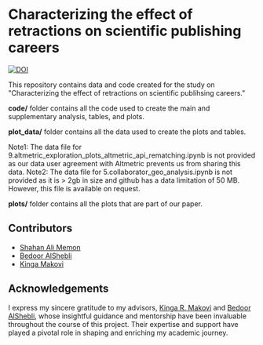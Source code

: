 # Characterizing the effect of retractions on scientific publishing careers

[![DOI](https://zenodo.org/badge/634166007.svg)](https://zenodo.org/badge/latestdoi/634166007)


This repository contains data and code created for the study on "Characterizing the effect of retractions on scientific publihsing careers."

**code/** folder contains all the code used to create the main and supplementary analysis, tables, and plots.

**plot_data/** folder contains all the data used to create the plots and tables. 

Note1: The data file for 9.altmetric_exploration_plots_altmetric_api_rematching.ipynb is not provided as our data user agreement with Altmetric prevents us from sharing this data.
Note2: The data file for 5.collaborator_geo_analysis.ipynb is not provided as it is > 2gb in size and github has a data limitation of 50 MB. However, this file is available on request.

**plots/** folder contains all the plots that are part of our paper.

## Contributors
- [Shahan Ali Memon](samemon@uw.edu)
- [Bedoor AlShebli](bedoor@nyu.edu)
- [Kinga Makovi](km2357@nyu.edu)

## Acknowledgements
I express my sincere gratitude to my advisors, [Kinga R. Makovi](km2537@nyu.edu) and [Bedoor AlShebli](bedoor@nyu.edu), whose insightful guidance and mentorship have been invaluable throughout the course of this project. Their expertise and support have played a pivotal role in shaping and enriching my academic journey.

